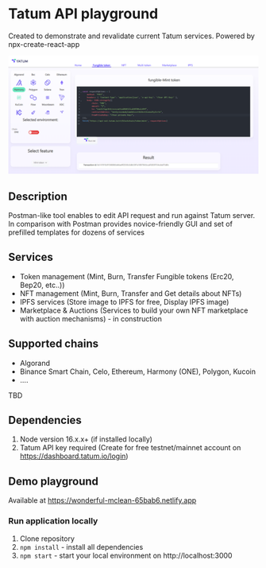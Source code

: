 # Tatum API playground

Created to demonstrate and revalidate current Tatum services. Powered by npx-create-react-app

![Tatum playground](/assets/playground.png)

## Description
Postman-like tool enables to edit API request and run against Tatum server. 
In comparison with Postman provides novice-friendly GUI and set of prefilled templates for dozens of services

## Services
- Token management (Mint, Burn, Transfer Fungible tokens (Erc20, Bep20, etc..))
- NFT management (Mint, Burn, Transfer and Get details about NFTs)
- IPFS services (Store image to IPFS for free, Display IPFS image)
- Marketplace & Auctions (Services to build your own NFT marketplace with auction mechanisms) - in construction

## Supported chains
- Algorand
- Binance Smart Chain, Celo, Ethereum, Harmony (ONE), Polygon, Kucoin
- ....

TBD

## Dependencies
1. Node version 16.x.x+ (if installed locally)
2. Tatum API key required (Create for free testnet/mainnet account on https://dashboard.tatum.io/login)

## Demo playground
Available at https://wonderful-mclean-65bab6.netlify.app
### Run application locally

1. Clone repository
2. `npm install` - install all dependencies
3. `npm start` - start your local environment on http://localhost:3000


